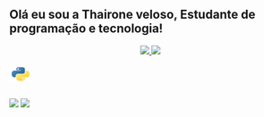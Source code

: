 ## Olá eu sou a Thairone veloso, Estudante de programação e tecnologia!
<div align="center">
  <a href="https://github.com/Othayz">
  <img height="150em" src="https://github-readme-stats.vercel.app/api?username=Othayz&show_icons=true&theme=dracula&include_all_commits=true&count_private=true"/>
  <img height="150em" src="https://github-readme-stats.vercel.app/api/top-langs/?username=Othayz&layout=compact&langs_count=7&theme=dracula"/>
</div>
<div style="display: inline_block"><br>
   <img align="center" alt="Rafa-Python" height="30" width="40" src="https://raw.githubusercontent.com/devicons/devicon/master/icons/python/python-original.svg">
</div>

##

<div>
<a href="https://www.instagram.com/0thayo/" target="_blank"><img src="https://img.shields.io/badge/-Instagram-%23E4405F?style=for-the-badge&logo=instagram&logoColor=white" target="_blank"></a>
<a href = "mailto:thaironeveloso@icloud.com"><img src="https://img.shields.io/badge/-Gmail-%23333?style=for-the-badge&logo=gmail&logoColor=white" target="_blank">


</div>
